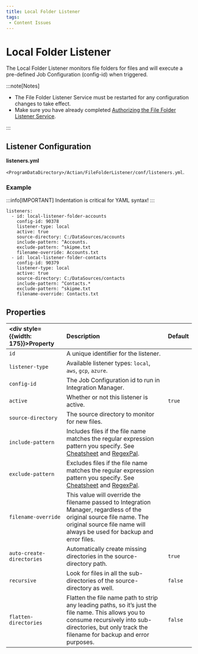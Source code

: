 ```yaml
---
title: Local Folder Listener
tags:
 - Content Issues
---
```

# Local Folder Listener

The Local Folder Listener monitors file folders for files and will execute a pre-defined Job Configuration (config-id) when triggered.

:::note[Notes]

* The File Folder Listener Service must be restarted for any configuration changes to take effect.
* Make sure you have already completed [Authorizing the File Folder Listener Service](./file-folder-listener-service#authorizing-the-file-folder-listener-service).

:::

## Listener Configuration

**listeners.yml**

`<ProgramDataDirectory>/Actian/FileFolderListener/conf/listeners.yml`.

### Example

:::info[IMPORTANT]
Indentation is critical for YAML syntax!
:::

```
listeners:
  - id: local-listener-folder-accounts
    config-id: 90378
    listener-type: local
    active: true
    source-directory: C:/DataSources/accounts
    include-pattern: ^Accounts.
    exclude-pattern: ^skipme.txt
    filename-override: Accounts.txt
  - id: local-listener-folder-contacts
    config-id: 90379
    listener-type: local
    active: true
    source-directory: C:/DataSources/contacts
    include-pattern: ^Contacts.*
    exclude-pattern: ^skipme.txt
    filename-override: Contacts.txt
```

## Properties

| <div style={{width: 175}}>Property</div> | Description | Default |
| :--- | :--- | :--- |
| `id` | A unique identifier for the listener. |  |
| `listener-type` | Available listener types: `local`, `aws`, `gcp`, `azure`. |  |
| `config-id` | The Job Configuration id to run in Integration Manager. |  |
| `active` | Whether or not this listener is active. | `true` |
| `source-directory` | The source directory to monitor for new files. |  |
| `include-pattern` | Includes files if the file name matches the regular expression pattern you specify. See [Cheatsheet](https://developer.mozilla.org/en-US/docs/Web/JavaScript/Guide/Regular_Expressions/Cheatsheet)  and [RegexPal](https://www.regexpal.com/). |   |
| `exclude-pattern` | Excludes files if the file name matches the regular expression pattern you specify. See [Cheatsheet](https://developer.mozilla.org/en-US/docs/Web/JavaScript/Guide/Regular_Expressions/Cheatsheet)  and [RegexPal](https://www.regexpal.com/). |   |
| `filename-override` | This value will override the filename passed to Integration Manager, regardless of the original source file name. The original source file name will always be used for backup and error files. |  |
| `auto-create-directories` | Automatically create missing directories in the source-directory path. | `true` |
| `recursive` | Look for files in all the sub-directories of the source-directory as well. | `false` |
| `flatten-directories` | Flatten the file name path to strip any leading paths, so it’s just the file name. This allows you to consume recursively into sub-directories, but only track the filename for backup and error purposes. | `false` |


